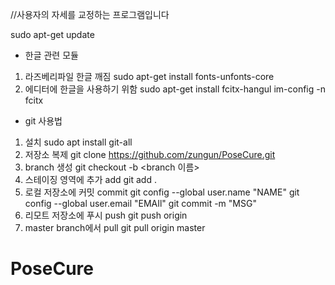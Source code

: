 //사용자의 자세를 교정하는 프로그램입니다


sudo apt-get update

- 한글 관련 모듈

1. 라즈베리파일 한글 깨짐 
sudo apt-get install fonts-unfonts-core
2. 에디터에 한글을 사용하기 위함
sudo apt-get install fcitx-hangul
im-config -n fcitx

- git 사용법

1. 설치 
sudo apt install git-all
2. 저장소 복제
git clone https://github.com/zungun/PoseCure.git
3. branch 생성
git checkout -b <branch 이름>
4. 스테이징 영역에 추가 add
git add .
5. 로컬 저장소에 커밋 commit
git config --global user.name "NAME"
git config --global user.email "EMAIl"
git commit -m "MSG"
6. 리모트 저장소에 푸시 push
git push origin <branch name>
7. master branch에서 pull
git pull origin master

# PoseCure
